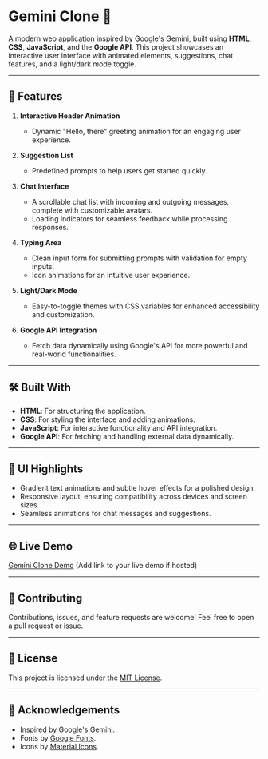 
# Gemini Clone 🌟  

A modern web application inspired by Google's Gemini, built using **HTML**, **CSS**, **JavaScript**, and the **Google API**. This project showcases an interactive user interface with animated elements, suggestions, chat features, and a light/dark mode toggle.

---

## 🚀 Features  

1. **Interactive Header Animation**  
   - Dynamic "Hello, there" greeting animation for an engaging user experience.  

2. **Suggestion List**  
   - Predefined prompts to help users get started quickly.  

3. **Chat Interface**  
   - A scrollable chat list with incoming and outgoing messages, complete with customizable avatars.  
   - Loading indicators for seamless feedback while processing responses.  

4. **Typing Area**  
   - Clean input form for submitting prompts with validation for empty inputs.  
   - Icon animations for an intuitive user experience.  

5. **Light/Dark Mode**  
   - Easy-to-toggle themes with CSS variables for enhanced accessibility and customization.  

6. **Google API Integration**  
   - Fetch data dynamically using Google's API for more powerful and real-world functionalities.  

---

## 🛠️ Built With  

- **HTML**: For structuring the application.
- **CSS**: For styling the interface and adding animations.
- **JavaScript**: For interactive functionality and API integration.
- **Google API**: For fetching and handling external data dynamically.

---

## 🎨 UI Highlights  

- Gradient text animations and subtle hover effects for a polished design.  
- Responsive layout, ensuring compatibility across devices and screen sizes.  
- Seamless animations for chat messages and suggestions.

---

## 🌐 Live Demo  

[Gemini Clone Demo](#) (Add link to your live demo if hosted)

---

## 🤝 Contributing  

Contributions, issues, and feature requests are welcome! Feel free to open a pull request or issue.

---

## 📄 License  

This project is licensed under the [MIT License](LICENSE).

---

## 🙌 Acknowledgements  

- Inspired by Google's Gemini.
- Fonts by [Google Fonts](https://fonts.google.com/).
- Icons by [Material Icons](https://fonts.google.com/icons).
